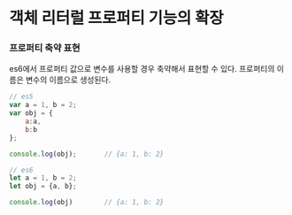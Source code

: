 # 객체 리터럴 프로퍼티 기능의 확장



### 프로퍼티 축약 표현

es6에서 프로퍼티 값으로 변수를 사용할 경우 축약해서 표현할 수 있다. 프로퍼티의 이름은 변수의 이름으로 생성된다. 

``` javascript
// es5
var a = 1, b = 2; 
var obj = {
    a:a,
    b:b
};

console.log(obj);		// {a: 1, b: 2}

// es6
let a = 1, b = 2; 
let obj = {a, b};

console.log(obj)		// {a: 1, b: 2}
```

